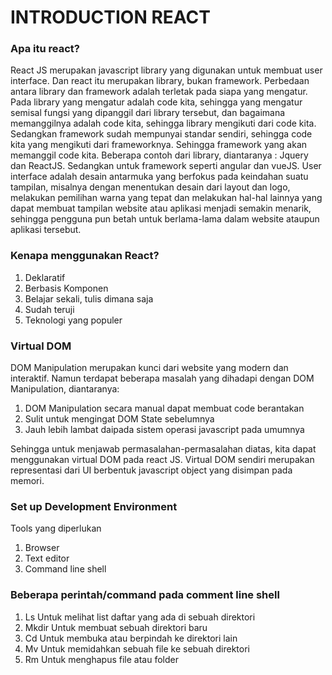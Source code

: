 # INTRODUCTION REACT

### Apa itu react?

React JS merupakan javascript library yang digunakan untuk membuat user interface. Dan react itu merupakan library, bukan framework. Perbedaan antara library dan framework adalah terletak pada siapa yang mengatur. Pada library yang mengatur adalah code kita, sehingga yang mengatur semisal fungsi yang dipanggil dari library tersebut, dan bagaimana memanggilnya adalah code kita, sehingga library mengikuti dari code kita. Sedangkan framework sudah mempunyai standar sendiri, sehingga code kita yang mengikuti dari frameworknya. Sehingga framework yang akan memanggil code kita. Beberapa contoh dari library, diantaranya : Jquery dan ReactJS. Sedangkan untuk framework seperti angular dan vueJS.
User interface adalah desain antarmuka yang berfokus pada keindahan suatu tampilan, misalnya dengan menentukan desain dari layout dan logo, melakukan pemilihan warna yang tepat dan melakukan hal-hal lainnya yang dapat membuat tampilan website atau aplikasi menjadi semakin menarik, sehingga pengguna pun betah untuk berlama-lama dalam website ataupun aplikasi tersebut.

### Kenapa menggunakan React?

1. Deklaratif
2. Berbasis Komponen
3. Belajar sekali, tulis dimana saja
4. Sudah teruji
5. Teknologi yang populer

### Virtual DOM

DOM Manipulation merupakan kunci dari website yang modern dan interaktif. Namun terdapat beberapa masalah yang dihadapi dengan DOM Manipulation, diantaranya:

1. DOM Manipulation secara manual dapat membuat code berantakan
2. Sulit untuk mengingat DOM State sebelumnya
3. Jauh lebih lambat daipada sistem operasi javascript pada umumnya

Sehingga untuk menjawab permasalahan-permasalahan diatas, kita dapat menggunakan virtual DOM pada react JS. Virtual DOM sendiri merupakan representasi dari UI berbentuk javascript object yang disimpan pada memori.

### Set up Development Environment

Tools yang diperlukan

1. Browser
2. Text editor
3. Command line shell

### Beberapa perintah/command pada comment line shell

1. Ls
   Untuk melihat list daftar yang ada di sebuah direktori
2. Mkdir
   Untuk membuat sebuah direktori baru
3. Cd
   Untuk membuka atau berpindah ke direktori lain
4. Mv
   Untuk memidahkan sebuah file ke sebuah direktori
5. Rm
   Untuk menghapus file atau folder
